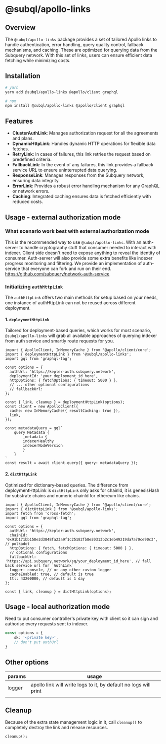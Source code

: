 # @subql/apollo-links

## Overview

The `@subql/apollo-links` package provides a set of tailored Apollo links to handle authentication, error handling, query quality control, fallback mechanisms, and caching. These are optimized for querying data from the Subquery network. With this set of links, users can ensure efficient data fetching while minimizing costs.

## Installation

```bash
# yarn
yarn add @subql/apollo-links @apollo/client graphql

# npm
npm install @subql/apollo-links @apollo/client graphql
```

## Features

- **ClusterAuthLink**: Manages authorization request for all the agreements and plans.
- **DynamicHttpLink**: Handles dynamic HTTP operations for flexible data fetches.
- **RetryLink**: In cases of failures, this link retries the request based on predefined criteria.
- **FallbackLink**: In the event of any failures, this link provides a fallback service URL to ensure uninterrupted data querying.
- **ResponseLink**: Manages responses from the Subquery network, ensuring data integrity.
- **ErrorLink**: Provides a robust error handling mechanism for any GraphQL or network errors.
- **Caching**: Integrated caching ensures data is fetched efficiently with reduced costs.

## Usage - external authorization mode
### What scenario work best with external authorization mode
This is the recommended way to use `@subql/apollo-links`. With an auth-server to handle cryptography stuff that consumer needed to interact with indexer.
Client side doesn't need to expose anything to reveal the identity of consumer.
Auth-server will also provide some extra benefits like indexer progress monitoring and filtering.
We provide an implementation of auth-service that everyone can fork and run on their end. https://github.com/subquery/network-auth-service

### Initializing `authHttpLink`

The `authHttpLink` offers two main methods for setup based on your needs, one instance of authHttpLink can not be reused across different deployment.

#### 1. `deploymentHttpLink`

Tailored for deployment-based queries, which works for most scenario, `@subql/apollo-links` will grab all available approaches of querying indexer from auth service and smartly route requests for you.

```TS
import { ApolloClient, InMemoryCache } from '@apollo/client/core';
import { deploymentHttpLink } from '@subql/apollo-links';
import gql from 'graphql-tag';

const options = {
  authUrl: 'https://kepler-auth.subquery.network',
  deploymentId: 'your_deployment_id_here',
  httpOptions: { fetchOptions: { timeout: 5000 } },
  // ... other optional configurations
  // fallbackUrl:
};

const { link, cleanup } = deploymentHttpLink(options);
const client = new ApolloClient({
  cache: new InMemoryCache({ resultCaching: true }),
  link,
});

const metadataQuery = gql`
    query Metadata {
        _metadata {
        indexerHealthy
        indexerNodeVersion
        }
    }
`
const result = await client.query({ query: metadataQuery });
```

#### 2. `dictHttpLink`

Optimized for dictionary-based queries. The difference from deploymentHttpLink is `dictHttpLink` only asks for chainId, it is genesisHash for substrate chains and numeric chainId for ethereum like chains.

```TS
import { ApolloClient, InMemoryCache } from '@apollo/client/core';
import { dictHttpLink } from '@subql/apollo-links';
import fetch from 'cross-fetch';
import gql from 'graphql-tag';

const options = {
  authUrl: 'https://kepler-auth.subquery.network',
  chainId: '0x91b171bb158e2d3848fa23a9f1c25182fb8e20313b2c1eb49219da7a70ce90c3', // polkadot
  httpOptions: { fetch, fetchOptions: { timeout: 5000 } },
  // optional configurations
  fallbackUrl: 'https://api.subquery.network/sq/your_deployment_id_here', // fall back service url for `AuthLink`
  logger: console, // or any other custom logger
  cacheEnabled: true, // default is true
  ttl: 43200000, // default is 1 day
};

const { link, cleanup } = dictHttpLink(options);
```

## Usage - local authorization mode
Need to put consumer controller's private key with client so it can sign and authorise every requests sent to indexer.

```ts
const options = {
    sk: '<private key>',
    // don't put authUrl
}
```

## Other options

| params | usage                                                            |
|--------|------------------------------------------------------------------|
| logger | apollo link will write logs to it, by default no logs will print |
|        |                                                                  |


## Cleanup
Because of the extra state management logic in it, call `cleanup()` to completely destroy the link and release resources.

```TS
cleanup();
```